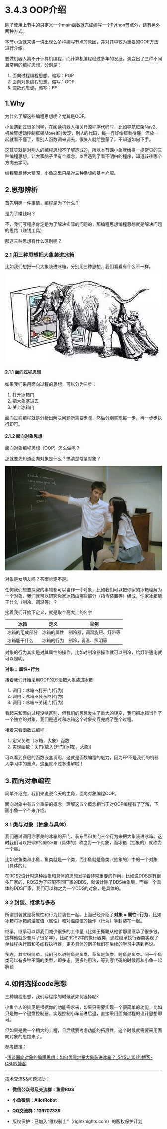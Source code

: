 # 3.4.3 OOP介绍

除了使用上节中的只定义一个main函数就完成编写一个Python节点外，还有另外两种方式。

本节小鱼就来讲一讲出现么多种编写节点的原因，并对其中较为重要的OOP方法进行介绍。

要做机器人离不开计算机编程，而计算机编程经过多年的发展，演变出了三种不同且常用的编程思想，分别是：

1. 面向过程编程思想。缩写：POP
2. 面向对象编程思想。缩写：OOP
3. 函数式思想。缩写：FP

## 1.Why

为什么了解这些编程思想呢？尤其是OOP。

小鱼遇到过很多同学，在阅读机器人相关开源程序代码时，比如导航框架Nav2、机械臂运动控制框架Moveit时发现，别人的代码，每一行好像都看得懂，但放一起就看不懂了，看别人函数调来调去，很快人就给整蒙了。不知道如何下手。

这其实就是对别人的编程思想不了解造成的，所以本节课小鱼就给提一提常见的三种编程思想，让大家脑子里有个概念，以后遇到了看不明白的程序，知道该往哪个方向去学习。

编程思想博大精深，小鱼这里只是对三种思想的基本介绍。

## 2.思想辨析

首先明确一件事情，编程是为了什么？

是为了赚钱吗？

不，我们写程序肯定是为了解决实际的问题的，那编程思想编程思想就是解决问题的思路（赚钱工具）

那这三种思想有什么区别呢？

### 2.1 用三种思想把大象装进冰箱

比如我们想把一只大象装进冰箱，分别用三种思想，我们看看有什么不一样。

![image-20210918165813562](1.面向对象编程思想/imgs/image-20210918165813562-16542707860001.png)

#### 2.1.1 面向过程思想

如果我们采用面向过程的思想，可以分为三步：

1. 打开冰箱门
2. 把大象塞进去
3. 关上冰箱门

面向过程编程就是分析出解决问题所需要步骤，然后分别实现每一步，再一步步执行即可。

#### 2.1.2 面向对象思想

面向对象编程思想（OOP）怎么做呢？

那就要先知道面向对象是什么？搞清楚啥是对象？

![面向对象编程](1.面向对象编程思想/imgs/3381e4c0ca704f4ba817d12e18b5ebe6-16542707860002.jpeg)

对象是女朋友吗？答案肯定不是。

任何我们想要探究的事物都可以当作一个对象，比如我们可以把你家的冰箱理解为一个对象，我们就可以研究你家冰箱由哪些部分（指令装置等）组成，你家冰箱能干什么（制冷、调温等）？

接着我们开始下定义，就是取个高大上的名字

| 冰箱           | 定义       | 举例                     |
| -------------- | ---------- | ------------------------ |
| 冰箱的组成部分 | 冰箱的属性 | 制冷器，调温旋钮、灯带等 |
| 冰箱能干什么   | 冰箱的行为 | 制冷，调温、照明等       |

对象的行为其实是对其属性的操作，比如对制冷器操作就可以制冷，给灯带通电就可以照明。

**对象 = 属性+行为**

接着我们开始采用OOP的方法把大象装进冰箱

1. 调用：冰箱->打开门(行为)
2. 调用：冰箱->装东西(行为)
3. 调用：冰箱->关闭门(行为)

看起来和面向过程没啥区别，但我们的思想发生了重大的转变，我们把冰箱当作了一个独立的对象，我们是通过和冰箱这个对象交互完成了整个过程。

接着来看函数式编程

1. 定义关进（冰箱，大象）函数
2. 实现函数：关门(放入(开门(冰箱)，大象))

可以看到多层的函数嵌套调用，这就是函数编程的魅力，因为FP不是我们的机器人学习中的重点，这里就不过多讲解啦！

## 3.面向对象编程

简单介绍完，我们来说说今天的主角，面向对象编程OOP。

面向对象中有五个重要的概念，理解这五个概念相当于对OOP编程有了了解，下面小鱼一个个来介绍。

### 3.1 类与对象（抽象与具体）

我们通过调用你家美的冰箱的开门、装东西和关门三个行为来把大象装进冰箱。这时我们可以把`你家的美的冰箱`（具体的）称之为一个对象，而冰箱（抽象的）就称为一个类。

比如说鱼类和小鱼，鱼类就是一个类，而小鱼就是鱼类（抽象的）中的一个对象（具体的）。

在ROS2设计时这种抽象和具体的思想发挥着非常重要的作用，比如说DDS是有很多厂家的，ROS2为了匹配不同厂家的DDS，就设计除了DDS抽象层，而每一个具体的DDS厂家，我们可以称之为一个DDS的对象，是具体的。


### 3.2 封装、继承与多态

所谓封装就是将属性和行为封装在一起。上面已经介绍了**对象 = 属性+行为**，比如冰箱将冰箱的温度值（属性）和对温度值的操作（行为）等封装在一起。

继承，继承可以帮我们减少很多的工作量（比如王撕聪从他爹那里继承了很多钱，这样他就少奋斗了很多年），比如ROS2中的执行器类，通过继承执行器类实现了单线程执行器和多线程执行器，更多具体的例子我们在后续的学习中遇到再说。

多态，其实很简单，我们可以说鲤鱼是鱼类，草鱼是鱼类，鲤鱼是鱼类。同一个鱼类可以有多种不同的类型，即多态。更多的用法，等到写代码的时候再和小鱼一起解锁

## 4.如何选择code思想

三种编程思想，我们写程序的时候该如何选择呢?

小鱼个人的拙见是根据你的功能需求来，如果只需要实现一个很简单的功能，比如只是做一个键盘控制器，实现控制小车前进后退，直接采用面向过程的设计思想即可。

但如果是做一个稍大的工程，且后续要考虑功能的拓展性，这个时候就需要采用面向对象的思路来了。

<!-- 那小鱼后续的课程会采用哪一种编程思想呢？

答案是面向对象的方式，原因在于

- 带大家熟悉面向对象的套路有利于大家对ROS2源码和开源代码进行阅读 
- 有助于培养大家工程化的能力和模块化的思想  -->



参考链接：

-[浅谈面向对象的编程思想：如何优雅地把大象装进冰箱？_SYSU_101的博客-CSDN博客](https://blog.csdn.net/SYSU_101/article/details/78057008)

--------------

技术交流&&问题求助：

- **微信公众号及交流群：鱼香ROS**
- **小鱼微信：AiIotRobot**
- **QQ交流群：139707339**

- 版权保护：已加入“维权骑士”（rightknights.com）的版权保护计划